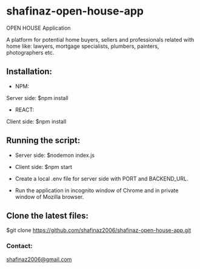 # shafinaz-open-house-app

OPEN HOUSE Application

A platform for potential home buyers, sellers and professionals related with home like: lawyers, mortgage specialists, plumbers, painters, photographers etc. 


## Installation:

* NPM: 

Server side: $npm install

* REACT:
 
Client side: $npm install


## Running the script:

* Server side: $nodemon index.js

* Client side: $npm start

* Create a local .env file for server side with PORT and BACKEND_URL. 

* Run the application in incognito window of Chrome and in private window of Mozilla browser.


## Clone the latest files:

$git clone https://github.com/shafinaz2006/shafinaz-open-house-app.git


### Contact: 

shafinaz2006@gmail.com

